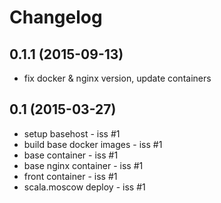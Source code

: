 # Changelog

## 0.1.1 (2015-09-13)

- fix docker & nginx version, update containers

## 0.1 (2015-03-27)

- setup basehost - iss #1
- build base docker images - iss #1
- base container - iss #1
- base nginx container - iss #1
- front container - iss #1
- scala.moscow deploy - iss #1
